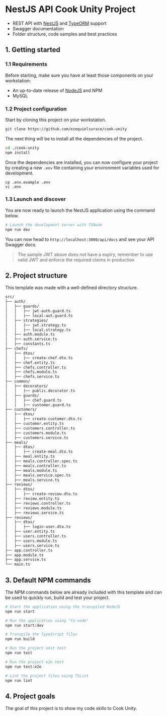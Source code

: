# NestJS API Cook Unity Project

- REST API with [NestJS](https://nestjs.com/) and [TypeORM](http://typeorm.io) support 
- Swagger documentation
- Folder structure, code samples and best practices

## 1. Getting started

### 1.1 Requirements

Before starting, make sure you have at least those components on your workstation:

- An up-to-date release of [NodeJS](https://nodejs.org/) and NPM
- MySQL

### 1.2 Project configuration

Start by cloning this project on your workstation.

``` sh
git clone https://github.com/ezequielsurace/cook-unity
```

The next thing will be to install all the dependencies of the project.

```sh
cd ./cook-unity
npm install
```

Once the dependencies are installed, you can now configure your project by creating a new `.env` file containing your environment variables used for development.

```
cp .env.example .env
vi .env
```


### 1.3 Launch and discover

You are now ready to launch the NestJS application using the command below.

```sh
# Launch the development server with TSNode
npm run dev
```

You can now head to `http://localhost:3000/api/docs` and see your API Swagger docs. 


> The sample JWT above does not have a expiry, remember to use valid JWT and enforce the required claims in production

## 2. Project structure

This template was made with a well-defined directory structure.

```sh
src/
├── auth/
│   ├── guards/
│   │   ├── jwt-auth.guard.ts
│   │   ├── local-aut.guard.ts
│   ├── strategies/
│   │   ├── jwt.strategy.ts
│   │   ├── local.strategy.ts
│   ├── auth.module.ts
│   ├── auth.service.ts
│   ├── constants.ts
├── chefs/
│   ├── dtos/
│   │   ├── create-chef.dto.ts
│   ├── chef.entity.ts
│   ├── chefs.controller.ts
│   ├── chefs.module.ts
│   ├── chefs.service.ts
├── common/
│   ├── decorators/
│   │   ├── public.decorator.ts
│   ├── guards/
│   │   ├── chef.guard.ts
│   │   ├── customer.guard.ts
├── customers/
│   ├── dtos/
│   │   ├── create-customer.dto.ts
│   ├── customer.entity.ts
│   ├── customers.controller.ts
│   ├── customers.module.ts
│   ├── customers.service.ts
├── meals/
│   ├── dtos/
│   │   ├── create-meal.dto.ts
│   ├── meal.entity.ts
│   ├── meals.controller.spec.ts
│   ├── meals.controller.ts
│   ├── meals.module.ts
│   ├── meals.service.spec.ts
│   ├── meals.service.ts
├── reviews/
│   ├── dtos/
│   │   ├── create-review.dto.ts
│   ├── review.entity.ts
│   ├── reviews.controller.ts
│   ├── reviews.module.ts
│   ├── reviews.service.ts
├── reviews/
│   ├── dtos/
│   │   ├── login-user.dto.ts
│   ├── user.entity.ts
│   ├── users.controller.ts
│   ├── users.module.ts
│   ├── users.service.ts
├── app.controller.ts
├── app.module.ts
├── app.service.ts
└── main.ts
```

## 3. Default NPM commands

The NPM commands below are already included with this template and can be used to quickly run, build and test your project.

```sh
# Start the application using the transpiled NodeJS
npm run start

# Run the application using "ts-node"
npm run start:dev

# Transpile the TypeScript files
npm run build

# Run the project unit test
npm run test

# Run the project e2e test
npm run test:e2e

# Lint the project files using TSLint
npm run lint
```

## 4. Project goals

The goal of this project is to show my code skills to Cook Unity.
